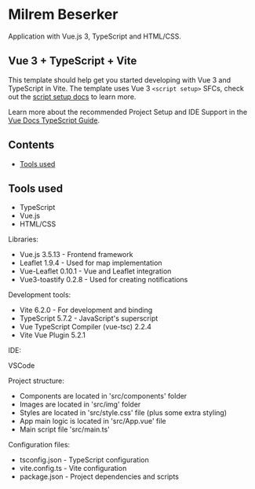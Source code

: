 # Milrem Beserker

Application with Vue.js 3, TypeScript and HTML/CSS.

## Vue 3 + TypeScript + Vite

This template should help get you started developing with Vue 3 and TypeScript in Vite. The template uses Vue 3 `<script setup>` SFCs, check out the [script setup docs](https://v3.vuejs.org/api/sfc-script-setup.html#sfc-script-setup) to learn more.

Learn more about the recommended Project Setup and IDE Support in the [Vue Docs TypeScript Guide](https://vuejs.org/guide/typescript/overview.html#project-setup).

## Contents

- [Tools used](#tools-used)

## Tools used

* TypeScript
* Vue.js
* HTML/CSS

Libraries:

* Vue.js 3.5.13        - Frontend framework
* Leaflet 1.9.4        - Used for map implementation
* Vue-Leaflet 0.10.1   - Vue and Leaflet integration
* Vue3-toastify 0.2.8  - Used for creating notifications

Development tools:

* Vite 6.2.0           - For development and binding
* TypeScript 5.7.2     - JavaScript's superscript
* Vue TypeScript Compiler (vue-tsc) 2.2.4
* Vite Vue Plugin 5.2.1

IDE:

VSCode

Project structure:

* Components are located in 'src/components' folder
* Images are located in 'src/img' folder
* Styles are located in 'src/style.css' file (plus some extra styling)
* App main logic is located in 'src/App.vue' file
* Main script file 'src/main.ts'

Configuration files:

* tsconfig.json  - TypeScript configuration
* vite.config.ts - Vite configuration
* package.json   - Project dependencies and scripts

